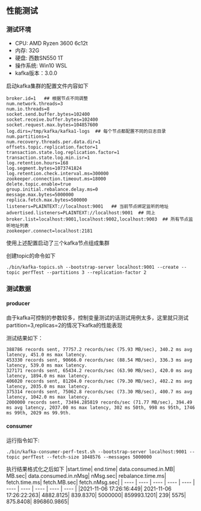 ## 性能测试
### 测试环境
* CPU: AMD Ryzen 3600 6c12t
* 内存: 32G
* 硬盘: 西数SN550 1T
* 操作系统: Win10 WSL
* kafka版本：3.0.0



启动kafka集群的配置文件内容如下

```
broker.id=1   ## 根据节点不同调整
num.network.threads=3
num.io.threads=8
socket.send.buffer.bytes=102400
socket.receive.buffer.bytes=102400
socket.request.max.bytes=104857600
log.dirs=/tmp/kafka/kafka1-logs  ## 每个节点都配置不同的日志目录
num.partitions=1
num.recovery.threads.per.data.dir=1
offsets.topic.replication.factor=1
transaction.state.log.replication.factor=1
transaction.state.log.min.isr=1
log.retention.hours=168
log.segment.bytes=1073741824
log.retention.check.interval.ms=300000
zookeeper.connection.timeout.ms=18000
delete.topic.enable=true
group.initial.rebalance.delay.ms=0
message.max.bytes=5000000
replica.fetch.max.bytes=500000
listeners=PLAINTEXT://localhost:9001   ## 当前节点绑定监听的地址
advertised.listeners=PLAINTEXT://localhost:9001  ## 同上
broker.list=localhost:9001,localhost:9002,localhost:9003  ## 所有节点监听地址列表
zookeeper.connect=localhost:2181
```

使用上述配置启动了三个kafka节点组成集群

创建topic的命令如下
```
./bin/kafka-topics.sh --bootstrap-server localhost:9001 --create --topic perfTest --partitions 3 --replication-factor 2
```

### 测试数据
#### producer
由于kafka可控制的参数较多，控制变量测试的话测试用例太多，这里就只测试partition=3,replicas=2的情况下kafka的性能表现

测试结果如下：
```
388786 records sent, 77757.2 records/sec (75.93 MB/sec), 340.2 ms avg latency, 451.0 ms max latency.
453330 records sent, 90666.0 records/sec (88.54 MB/sec), 336.3 ms avg latency, 539.0 ms max latency.
327171 records sent, 65434.2 records/sec (63.90 MB/sec), 420.0 ms avg latency, 1894.0 ms max latency.
406020 records sent, 81204.0 records/sec (79.30 MB/sec), 402.2 ms avg latency, 2035.0 ms max latency.
375314 records sent, 75062.8 records/sec (73.30 MB/sec), 400.7 ms avg latency, 1042.0 ms max latency.
2000000 records sent, 73494.285819 records/sec (71.77 MB/sec), 394.49 ms avg latency, 2037.00 ms max latency, 302 ms 50th, 998 ms 95th, 1746 ms 99th, 2029 ms 99.9th.
```
#### consumer
运行指令如下:
```
./bin/kafka-consumer-perf-test.sh --bootstrap-server localhost:9001 --topic perfTest --fetch-size 1048576 --messages 5000000
```

执行结果格式化之后如下
|start.time| end.time| data.consumed.in.MB| MB.sec| data.consumed.in.nMsg| nMsg.sec| rebalance.time.ms| fetch.time.ms| fetch.MB.sec| fetch.nMsg.sec|
| ---- | ---- | ---- | ---- | ---- | ---- | ---- | ---- | ---- | ---- |
|2021-11-06 17:26:16:449| 2021-11-06 17:26:22:263| 4882.8125| 839.8370| 5000000| 859993.1201| 239| 5575| 875.8408| 896860.9865|